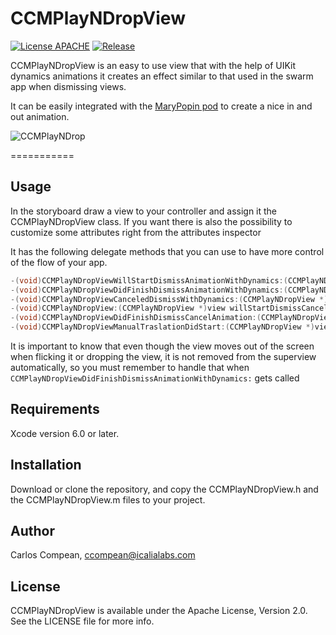 CCMPlayNDropView
===========

[![License APACHE](https://img.shields.io/hexpm/l/plug.svg)](https://github.com/cacmartinez/CCMPlayNDropView/blob/master/LICENSE)
[![Release](https://img.shields.io/github/release/cacmartinez/CCMPlayNDropView.svg)](https://github.com/cacmartinez/CCMPlayNDropView)

CCMPlayNDropView is an easy to use view that with the help of UIKit dynamics animations it creates an effect similar to that used in the swarm app when dismissing views.

It can be easily integrated with the [MaryPopin pod](https://github.com/Backelite/MaryPopin) to create a nice in and out animation.

![CCMPlayNDrop](https://github.com/cacmartinez/CCMPlayNDropView/blob/master/Screenshots/demoGif.gif)

===========

## Usage

In the storyboard draw a view to your controller and assign it the CCMPlayNDropView class. If you want there is also the possibility to customize some attributes right from the attributes inspector

It has the following delegate methods that you can use to have more control of the flow of your app.


````Objective-C
-(void)CCMPlayNDropViewWillStartDismissAnimationWithDynamics:(CCMPlayNDropView *)view;
-(void)CCMPlayNDropViewDidFinishDismissAnimationWithDynamics:(CCMPlayNDropView *)view;
-(void)CCMPlayNDropViewCanceledDismissWithDynamics:(CCMPlayNDropView *)view;
-(void)CCMPlayNDropView:(CCMPlayNDropView *)view willStartDismissCancelAnimationWithDuration:(CGFloat)duration;
-(void)CCMPlayNDropViewDidFinishDismissCancelAnimation:(CCMPlayNDropView *)view;
-(void)CCMPlayNDropViewManualTraslationDidStart:(CCMPlayNDropView *)view;

````

It is important to know that even though the view moves out of the screen when flicking it or dropping the view, it is not removed from the superview automatically, so you must remember to handle that when `CCMPlayNDropViewDidFinishDismissAnimationWithDynamics:` gets called

## Requirements

Xcode version 6.0 or later.

## Installation

Download or clone the repository, and copy the CCMPlayNDropView.h and the CCMPlayNDropView.m files to your project.

## Author

Carlos Compean, ccompean@icalialabs.com

## License

CCMPlayNDropView is available under the Apache License, Version 2.0. See the LICENSE file for more info.

